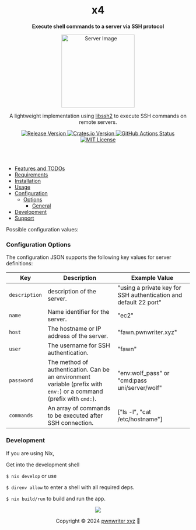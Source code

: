<h1 align="center">x4</h1>

<p align="center">
  <strong>Execute shell commands to a server via SSH protocol</strong>
</p>

<p align="center">
  <img src="https://github.com/user-attachments/assets/db6ea484-be58-4e68-bfcf-e868291867e7" width="200" height="200" alt="Server Image">
</p>

<p align="center">
  A lightweight implementation using <a href="https://libssh2.org" target="_blank">libssh2</a> to execute SSH commands on remote servers.
</p>


<div align="center">
  <a href="https://github.com/pwnwriter/x4/releases">
    <img src="https://img.shields.io/github/v/release/pwnwriter/x4?style=flat&labelColor=f38ba8&color=585b70&logo=GitHub&logoColor=white" alt="Release Version">
  </a>
  
  <a href="https://crates.io/crates/x4/">
    <img src="https://img.shields.io/crates/v/x4?style=flat&labelColor=b4befe&color=eba0ac&logo=Rust&logoColor=white" alt="Crates.io Version">
  </a>
  
  <a href="https://github.com/pwnwriter/x4/actions?query=workflow%3A%22Continuous+Deployment%22">
    <img src="https://img.shields.io/github/actions/workflow/status/pwnwriter/x4/ci.yml?style=flat&labelColor=eba0ac&color=74c7ec&label=nix-build&logo=GitHub%20Actions&logoColor=white" alt="GitHub Actions Status">
  </a>
  
  <a href="https://github.com/pwnwriter/x4/blob/main/LICENSE">
    <img src="https://img.shields.io/badge/License-MIT-white.svg" alt="MIT License">
  </a>
  
</div>

<br></br>


<!--toc:start-->
- [Features and TODOs](#features-and-todos)
- [Requirements](#requirements)
- [Installation](#installation)
- [Usage](#usage)
- [Configuration](#configuration)
  - [Options](#options)
    - [General](#general)
- [Development](#dev)
- [Support](#support)
  <!--toc:end-->



Possible configuration values:

### Configuration Options

The configuration JSON supports the following key values for server definitions:

| Key         | Description                                                 | Example Value                  |
|-------------|-------------------------------------------------------------|--------------------------------|
| `description` | description of the server.                        | "using a private key for SSH authentication and default 22 port" |
| `name`      | Name identifier for the server.                   | "ec2"                          |
| `host`      | The hostname or IP address of the server.                  | "fawn.pwnwriter.xyz"          |
| `user`      | The username for SSH authentication.                        | "fawn"                        |
| `password`  | The method of authentication. Can be an environment variable (prefix with `env:`) or a command (prefix with `cmd:`). | "env:wolf_pass" or "cmd:pass uni/server/wolf" |
| `commands`  | An array of commands to be executed after SSH connection.   | ["ls -l", "cat /etc/hostname"] |


### Development

If you are using Nix, 

Get into the development shell 

`$ nix develop` or use 

`$ direnv allow` to enter a shell with all required deps. 

`$ nix build/run` to build and run the app. 



<p align="center"><img src="https://raw.githubusercontent.com/catppuccin/catppuccin/main/assets/footers/gray0_ctp_on_line.svg?sanitize=true" /></p>
<p align="center">Copyright &copy; 2024 <a href="https://pwnwriter.xyz" target="_blank"> pwnwriter xyz<a> 🍃</a> 
